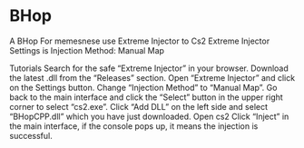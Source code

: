 # BHop
A BHop For memesnese
use Extreme Injector to Cs2
Extreme Injector Settings is Injection Method: Manual Map

Tutorials
Search for the safe “Extreme Injector” in your browser.
Download the latest .dll from the “Releases” section.
Open “Extreme Injector” and click on the Settings button.
Change “Injection Method” to “Manual Map”.
Go back to the main interface and click the “Select” button in the upper right corner to select “cs2.exe”.
Click “Add DLL” on the left side and select “BHopCPP.dll” which you have just downloaded.
Open cs2
Click “Inject” in the main interface, if the console pops up, it means the injection is successful.
